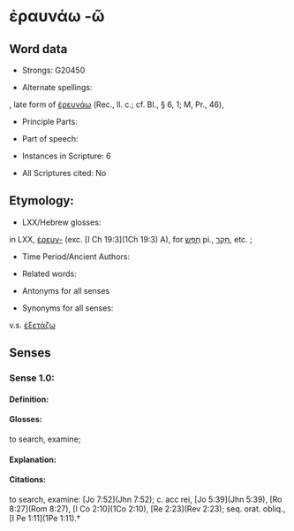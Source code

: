 # ἐραυνάω -ῶ 

<!-- Status: S2=NeedsEdits -->
<!-- Lexica used for edits:   -->

## Word data

* Strongs: G20450

* Alternate spellings:

,  late form of [ἐρευνάω]() (Rec., ll. c.; cf. Bl., § 6, 1; M, Pr., 46), 

* Principle Parts: 


* Part of speech: 


* Instances in Scripture: 6

* All Scriptures cited: No

## Etymology: 


* LXX/Hebrew glosses: 

in LXX, [ἐρευν-]() (exc. [I Ch 19:3](1Ch 19:3) A), for [חָפַשׂ](//en-uhl/H2664) pi., [חָקַר](//en-uhl/H2713), etc. ;

* Time Period/Ancient Authors: 


* Related words: 

* Antonyms for all senses

* Synonyms for all senses: 

 v.s. [ἐξετάζω](../G18330/01.md) 

## Senses 


### Sense  1.0: 

#### Definition: 

#### Glosses: 

to search, examine; 

#### Explanation: 


#### Citations: 

to search, examine: [Jo 7:52](Jhn 7:52); c. acc rei, [Jo 5:39](Jhn 5:39), [Ro 8:27](Rom 8:27), [I Co 2:10](1Co 2:10), [Re 2:23](Rev 2:23); seq. orat. obliq., [I Pe 1:11](1Pe 1:11).†
